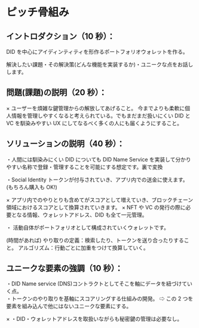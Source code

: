 # ピッチ骨組み

## イントロダクション（10 秒）：

DID を中心にアイディンティティを形作るポートフォリオウォレットを作る。

解決したい課題・その解決策(どんな機能を実装するか)・ユニークな点をお話しします。

## 問題(課題)の説明（20 秒）：

× ユーザーを煩雑な鍵管理からの解放してあげること。
今までよりも柔軟に個人情報を管理しやすくなると考えられている。でもまだまだ扱いにくい DID と VC を馴染みやすい UX にしてなるべく多くの人にも届くようにすること。

## ソリューションの説明（40 秒）：

・人間には馴染みにくい DID についても DID Name Service を実装して分かりやすい名称で登録・管理することを可能にする想定です。裏で変換

・Social Identity トークンが付与されていき、アプリ内での送金に使えます。
(もちろん購入も OK!)

× アプリ内でのやりとりも含めてがスコアとして増えていき、ブロックチェーン領域におけるスコアとして換算されていきます。
× NFT や VC の発行の際に必要となる情報、ウォレットアドレス、DID も全て一元管理。

・ 活動自体がポートフォリオとして構成されていくウォレットです。

(時間があれば)
やり取りの定義：検索したり、トークンを送り合ったりすること。
アルゴリズム：行動ごとに加重をつけて換算していく。

## ユニークな要素の強調（10 秒）：

・DID Name service (DNS)コントラクトとしてそこを軸にデータを紐づけていく点。  
・トークンのやり取りを基軸にスコアリングする仕組みの開発。
⇨ この 2 つを要素を組み込んで他にはないユニークな要素にする。

× ・DID・ウォレットアドレスを取扱いながらも秘密鍵の管理は必要なし。
